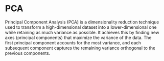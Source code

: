 # PCA

Principal Component Analysis (PCA) is a dimensionality reduction technique used to transform a high-dimensional dataset into a lower-dimensional one while retaining as much variance as possible. It achieves this by finding new axes (principal components) that maximize the variance of the data. The first principal component accounts for the most variance, and each subsequent component captures the remaining variance orthogonal to the previous components.



